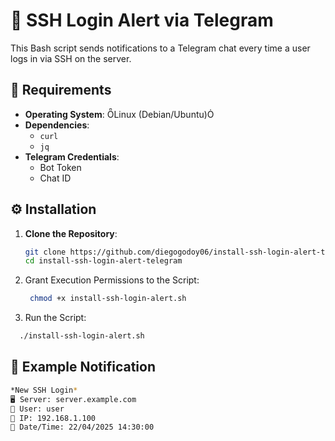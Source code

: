 # 🚨 SSH Login Alert via Telegram

This Bash script sends notifications to a Telegram chat every time a user logs in via SSH on the server.

## 🔧 Requirements

- **Operating System**: Linux (Debian/Ubuntu)
- **Dependencies**:
  - `curl`
  - `jq`
- **Telegram Credentials**:
  - Bot Token
  - Chat ID

## ⚙️ Installation

1. **Clone the Repository**:

   ```bash
   git clone https://github.com/diegogodoy06/install-ssh-login-alert-telegram.git
   cd install-ssh-login-alert-telegram
   
2. Grant Execution Permissions to the Script:
   
   ```bash
    chmod +x install-ssh-login-alert.sh

3. Run the Script:
  ```bash
    ./install-ssh-login-alert.sh
  ```

## 📩 Example Notification
  ```bash
*New SSH Login*
🖥️ Server: server.example.com
👤 User: user
📍 IP: 192.168.1.100
📅 Date/Time: 22/04/2025 14:30:00
  ```

